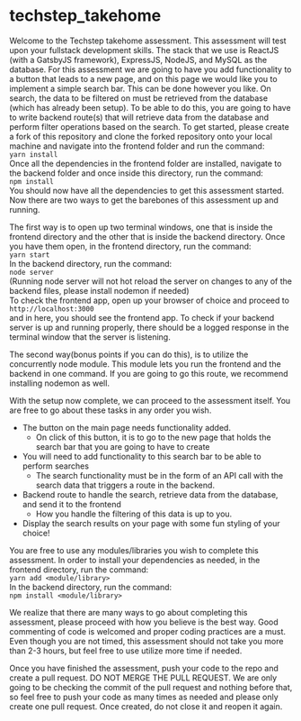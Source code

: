 # techstep_takehome
Welcome to the Techstep takehome assessment. This assessment will test upon your fullstack development skills. The stack that we use is ReactJS (with a GatsbyJS framework), ExpressJS, NodeJS, and MySQL as the database. For this assessment we are going to have you add functionality to a button that leads to a new page, and on this page we would like you to implement a simple search bar. This can be done however you like. On search, the data to be filtered on must be retrieved from the database (which has already been setup). To be able to do this, you are going to have to write backend route(s) that will retrieve data from the database and perform filter operations based on the search. To get started, please create a fork of this repository and clone the forked repository onto your local machine and navigate into the frontend folder and run the command:  
`yarn install`  
Once all the dependencies in the frontend folder are installed, navigate to the backend folder and once inside this directory, run the command:  
`npm install`  
You should now have all the dependencies to get this assessment started. Now there are two ways to get the barebones of this assessment up and running.  
  
The first way is to open up two terminal windows, one that is inside the frontend directory and the other that is inside the backend directory. Once you have them open, in the frontend directory, run the command:  
`yarn start`  
In the backend directory, run the command:  
`node server`  
(Running node server will not hot reload the server on changes to any of the backend files, please install nodemon if needed)  
To check the frontend app, open up your browser of choice and proceed to  
`http://localhost:3000`  
and in here, you should see the frontend app. To check if your backend server is up and running properly, there should be a logged response in the terminal window that the server is listening.  
  
The second way(bonus points if you can do this), is to utilize the concurrently node module. This module lets you run the frontend and the backend in one command. If you are going to go this route, we recommend installing nodemon as well.  
  
With the setup now complete, we can proceed to the assessment itself. You are free to go about these tasks in any order you wish. 
* The button on the main page needs functionality added.  
  * On click of this button, it is to go to the new page that holds the search bar that you are going to have to create  
* You will need to add functionality to this search bar to be able to perform searches  
  * The search functionality must be in the form of an API call with the search data that triggers a route in the backend.  
* Backend route to handle the search, retrieve data from the database, and send it to the frontend  
  * How you handle the filtering of this data is up to you.  
* Display the search results on your page with some fun styling of your choice!  

You are free to use any modules/libraries you wish to complete this assessment. In order to install your dependencies as needed, in the frontend directory, run the command:  
`yarn add <module/library>`  
In the backend directory, run the command:  
`npm install <module/library>`  
  
We realize that there are many ways to go about completing this assessment, please proceed with how you believe is the best way. Good commenting of code is welcomed and proper coding practices are a must. Even though you are not timed, this assessment should not take you more than 2-3 hours, but feel free to use utilize more time if needed.  
  
Once you have finished the assessment, push your code to the repo and create a pull request. DO NOT MERGE THE PULL REQUEST. We are only going to be checking the commit of the pull request and nothing before that, so feel free to push your code as many times as needed and please only create one pull request. Once created, do not close it and reopen it again. 
